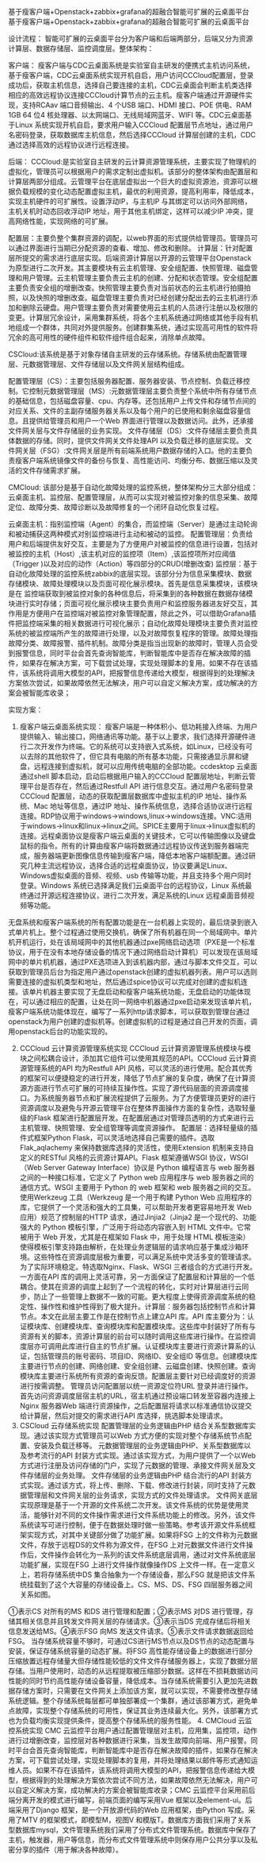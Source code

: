 
基于瘦客户端+Openstack+zabbix+grafana的超融合智能可扩展的云桌面平台
基于瘦客户端+Openstack+zabbix+grafana的超融合智能可扩展的云桌面平台

设计流程：
智能可扩展的云桌面平台分为客户端和后端两部分，后端又分为资源计算层、数据存储层、监控调度层。整体架构：
 
客户端：
瘦客户端与CDC云桌面系统是实验室自主研发的便携式主机访问系统，基于瘦客户端，CDC云桌面系统实现开机自启，用户访问CCCloud配置层，登录成功后，获取主机信息，选择自己要连接的主机，CDC云桌面会判断主机类选择相应的高效远程协议连接CCCloud计算节点的云主机。瘦客户端通过开源硬件实现，支持RCAav 端口音频输出、4 个USB 端口、HDMI 接口、POE 供电、RAM 1GB 64 位4 核处理器、以太网端口、无线局域网蓝牙、WIFI 等。CDC云桌面基于Linux 系统实现开机自启，要求用户输入CCCloud 配置层节点地址，通过用户名密码登录，获取数据库主机信息，然后选择CCCloud 计算层创建的主机，CDC通过选择高效的远程协议进行远程连接。
 

后端：
CCCloud:是实验室自主研发的云计算资源管理系统，主要实现了物理机的虚拟化，管理员可以根据用户的需求定制出虚拟机。该部分的整体架构由配置层和计算层两部分组成。云管理平台在底层虚拟出一个巨大的虚拟资源池，资源可以根据负载规模的变化动态配置虚拟主机，最优的利用资源，提高利用率，降低成本，实现主机硬件的可扩展性。设置浮动IP，与主机IP 与其绑定可以访问外部网络，主机关机时动态回收浮动IP 地址，用于其他主机绑定，这样可以减少IP 冲突，提高网络性能，实现网络的可扩展。
 
配置层：主要负整个集群资源的调配，以web界面的形式提供给管理员。管理员可以通过界面进行当期已分配资源的查看、增加、修改和删除。
计算层：针对配置层所提交的需求进行底层实现。后端资源计算层以开源的云管理平台Openstack为原型进行二次开发。其主要模块有云主机管理、安全组配置、快照管理、磁盘管理和用户管理。云主机管理主要负责云主机的创建、分配和状态管理。安全组配置主要负责安全组的增删改查。快照管理主要负责对当前状态的云主机进行拍摄拍照，以及快照的增删改查。磁盘管理主要负责对已经创建分配出去的云主机进行添加和删除云硬盘。用户管理主要负责对需要使用云主机的人员进行注册以及权限的变更。计算层冗余设计，采用集群系统，将各个主机系统通过网络或其他手段有机地组成一个群体，共同对外提供服务。创建群集系统，通过实现高可用性的软件将冗余的高可用性的硬件组件和软件组件组合起来，消除单点故障。

CSCloud:该系统是基于对象存储自主研发的云存储系统。存储系统由配置管理层、元数据管理层、文件存储层以及文件网关层结构组成。
 
配置管理层（CS）：主要包括服务器配置、服务器安装、节点控制、负载迁移控制。它控制元数据管理层（MS）:元数据管理层主要负责整个系统中所有存储节点的基础信息，包括磁盘容量、cpu、内存等。还包括用户上传文件和存储节点间的对应关系、文件的主副存储服务器关系以及每个用户的已使用和剩余磁盘容量信息。且提供给管理员和用户一个Web 界面进行管理以及数据访问。此外，还承接文件网关层与文件存储层的业务实现。
文件存储层（DS）:文件存储层主要负责具体数据的存储。同时，提供文件网关文件处理API 以及负载迁移的底层实现。
文件网关层（FSG）:文件网关层是所有前端系统用户数据存储的入口。他的主要负责瘦客户端系统镜像文件的备份与恢复、高性能访问、均衡分布、数据压缩以及灵活的文件存储需求扩展。

CMCloud: 该部分是基于自动化故障处理的监控系统，整体架构分三大部分组成：云桌面主机、监控层、配置管理层，从而可以实现对被监控对象的信息采集、故障定位、故障分类、故障诊断以及故障修复的一个闭环自动化恢复过程。
 
云桌面主机：指别监控端（Agent）的集合，而监控端（Server）是通过主动轮询和被动捕获这两种模式对别监控端进行主动和被动的监控。
配置管理层：负责给用户和后端提供友好交互，主要是为了方便用户对被监控的信息进行设置，包括对被监控的主机（Host）,该主机对应的监控项（Item）,该监控项所对应阈值（Trigger
)以及对应的动作（Action）等四部分的CRUD(增删改查)
监控层：基于自动化故障处理的监控系统zabbix的底层实现。该部分分为信息采集模块、数据存储模块、故障处理模块以及页面可视化展示模块。首先是信息采集模块，该模块是在
监控端获取到被监控对象的各种信息后，将采集到的各种数据在数据存储模块进行实时存储；页面可视化展示模块主要负责用户和监控服务器进友好交互，其作用是方便用户在监控端对被监控对象管理配置，除此之外，可以借助Grafana插件把监控端采集的相关数据进行可视化展示；自动化故障处理模块主要负责对监控系统的被监控端所产生的故障进行处理，以及对故障恢复程序的管理。故障处理指故障分类、故障报警、插件机制。故障分类是指当出现新的故障时，管理人员会受到报警信息，同时平台会首先查询智能库，判断智能库中是否存在解决故障的插件，如果存在解决方案，可下载尝试处理，实现处理脚本的复用。如果不存在该插件，该系统将调用大模型的API，把报警信息传递给大模型，根据得到的处理解决方案依次尝试，如果故障依然无法解决，用户可以自定义解决方案，成功解决的方案会被智能库收录； 

实现方案：
1.	瘦客户端云桌面系统实现：
瘦客户端是一种体积小、低功耗接入终端、为用户提供输入、输出接口，网络通讯等功能。基于以上要求，我们选择开源硬件进行二次开发作为终端。它的系统可以支持嵌入式系统，如Linux，已经没有可以去除的其他软件了，但它具有电脑的所有基本功能，只需接通显示屏和键盘，远程连接到虚拟机，就可以应用传统电脑的全部功能。ccdesktop 云桌面通过shell 脚本启动，启动后根据用户输入的CCCloud 配置层地址，判断云管理平台是否存在，然后通过Restfull API 进行信息交互。通过用户名密码登录CCCloud 配置层，动态的获取配置层数据库中虚拟主机的IP 地址、操作系统、Mac 地址等信息，通过IP 地址、操作系统信息，选择合适协议进行远程连接。RDP协议用于windows->windows,linux->windows连接。VNC:适用于windows->linux和linux->linux之间。SPICE主要用于linux->linux虚拟机的连接。远程桌面协议是瘦客户端云桌面的关键技术，它可以传输图像以及键盘鼠标的指令。所有的计算由瘦客户端将数据通过远程协议传送到服务器端完成，服务器端更新图像信息传输到瘦客户端，降低本地客户端额配置。通过研究几种主流远程协议，选择合适的远程桌面协议，协议要满足Linux、Windows虚拟桌面的音频、视频、usb 传输等功能，并且支持多个用户同时登录。Windows 系统已选择满足我们云桌面平台的远程协议，Linux 系统最终通过开源远程连接协议，进行二次开发，满足系统的Linux 远程桌面音频视频等功能。

无盘系统和瘦客户端系统的所有配置功能是在一台机器上实现的，最后烧录到嵌入式单片机上。整个过程通过使用交换机，确保了所有机器在同一个局域网中。单片机开机运行，处在该局域网中的其他机器通过pxe网络启动选项（PXE是一个标准协议，用于在没有本地存储设备的情况下通过网络启动计算机）可以发现在该局域网中的单片机机器，通过PXE选项进入到该机器内部，通过与脚本文件交互，可以获取到管理员后台为指定用户通过openstack创建的虚拟机器列表。用户可以选则需要连接的虚拟机类型和地址，然后通过spice协议可以完成对创建的虚拟机连接。该单片机器主要实现了无盘启动和瘦客户端系统功能，无盘启动的功能体现在，可以通过相应的配置，让处在同一网络中机器通过pxe启动来发现该单片机，瘦客户端系统功能体现在，编写了一系列http请求脚本，可以获取到管理台通过openstack为用户创建的虚拟机等。创建虚拟机的过程是通过自己开发的页面，调用openstack后台的功能实现的。
 


2.	CCCloud 云计算资源管理系统实现
CCCloud 云计算资源管理系统模块与模块之间松耦合设计，添加其它组件可以使用其规范的API。CCCloud 云计算资源管理系统的API 均为Restfull API 风格，可以灵活的进行使用。配合其优秀的框架可以便捷稳定的进行开发，降低了节点扩展的复杂度，确保了在计算资源方面进行节点可扩展的可持续互操作性。实现了源代码层面的资源调度接口。为系统服务器节点和扩展流程提供了云服务。为了方便管理员更好的进行资源调度以及避免与开源云管理平台在整体界面操作方面的复杂性，选取轻量级的Flask 框架进行配置层开发。在配置层通过对管理员透明的方式来进行云主机管理、快照管理、安全组管理等调度资源操作。
配置层：选择轻量级的插件式框架Python Flask，可以灵活地选择自己需要的插件。选取Flak_aqlachemy 来保持数据库选择的灵活性，使用Extension 机制来支持自定义的RESTful 风格的云资源计算API。Flask 框架遵循WSGI 协议，WSGI（Web Server Gateway Interface）协议是 Python 编程语言与 web 服务器之间的一种接口标准，它定义了 Python web 应用程序与 web 服务器之间的通信方式。WSGI 主要用于 Python 的 web 框架和 web 服务器之间的交互。使用Werkzeug 工具（Werkzeug 是一个用于构建 Python Web 应用程序的库，它提供了一个灵活和强大的工具集，可以帮助开发者更容易地开发 Web 应用）规范了控制层的HTTP 请求，通过Jinjia2（Jinja2 是一个现代的、功能强大的 Python 模板引擎，广泛用于将动态内容嵌入到 HTML 文件中。它常被用于 Web 开发，尤其是在框架如 Flask 中，用于处理 HTML 模板渲染） 使得模板引擎支持路由解析，在处理业务逻辑层的请求响应基于集成沙箱环境。这些特性在资源调度层极为重要，可以满足系统中灵活多变的管理请求。为了实际环境稳定。特选取Nginx、Flask、WSGI 三者组合的方式进行开发。一方面在API 库的调用上灵活可靠，另一方面保证了配置层和计算层的一个低耦合。使其在资源的调度上起到了一个流程的转化，实时对计算层进行云同步，防止了一些管理上数据不一致的可能。更大程度上使得资源调度系统的稳定性、操作性和维护性得到了极大提升。计算层：服务器包括控制节点和计算节点。本文在此层主要工作是在控制节点上建立API 库。API 库主要分为：认证模块库、创建模块库、查询模块库和配置模块库。这些库中封装好了所有与资源有关的脚本，资源计算层的前台可以随时调用这些库进行操作。在监控调度层亦可调用此库进行自主的节点扩展。认证模块库主要进行资源计算系的认证，包括管理员的账号密码、项目ID、网络ID、安全组ID 等信息。创建模块库主要进行节点的创建、网络创建、安全组创建、云磁盘创建、快照创建。查询模块库主要进行系统所有资源的查询反馈。配置层主要针对已经调度好的资源进行按需调整。
管理员访问配置层以统一资源定位符URL 登录并进行操作。首先访问资源调度层宿主机的URL，宿主机通过预设端口转发至容器内连接上Nginx 服务器Web 端进行资源操作，之后配置层将请求以标准通信协议提交给计算层，然后对提交的需求进行API 库选择，挑选脚本处理请求。
3.	CSCloud 云存储系统实现
配置管理层的业务逻辑由PHP 结合关系型数据库实现。通过该实现方式管理员可以Web 方式方便的实现对整个存储系统节点配置、安装及负载迁移等。
元数据管理层的业务逻辑由PHP、关系型数据库以及参考流行的API 封装方式实现。通过该实现方式，为用户提供了一个以Web 方式进行注册及访问存储的门户，实现了元数据的管理、承接文件网关层及文件存储层的业务处理。
文件存储层的业务逻辑由PHP 结合流行的API 封装方式实现。通过该方式，将上传、删除、下载、修改进行封装，同时支持了元数据管理层和文件网关层的业务请求，实现方式的文件处理请求。
文件网关底层实现原理是基于一个开源的文件系统二次开发。该文件系统的优势是使用灵活，能够针对不同的文件操作需求进行文件系统功能上的修改。另外，该文件系统读写可进行控制，便于在数据处理时做一些策略。参考该开源文件系统框架实现方式，对其中关键部分做了功能扩展。如果将FSG 上的文件称为元数据文件，存放于远程DS的文件称为源文件，在FSG 上对元数据文件进行文件操作后，文件操作会转化为一系列的该文件系统底层调用，通过对文件系统底层功能扩展，实现在FSG 上进行文件操作就像操作DS 上文件一样。在一定意义上，若将存储系统中DS 集合抽象为一个存储设备，那么FSG 就是把该文件系统挂载到了这个大容量的存储设备上。CS、MS、DS、FSG 四层服务器之间关系如图。
 
①表示CS 对所有的MS 和DS 进行管理和配置；②表示MS 对DS 进行管理，存储其相关信息并且转发文件网关层的存储请求。③表示当DS 完成存储后将相关信息发送给MS。④表示FSG 向MS 发送文件请求。⑤表示文件请求数据返回给FSG。
当存储系统容量不够时，可通过CS进行MS节点以及DS节点的动态配置与安装，保证存储系统容量的动态扩展。将FSG 高性能存储设备上的数据进行部分压缩放置远程存储量大但存储性能较低的文件文件存储服务器上，实现了数据分层存储。当用户使用时，动态的从远程提取被压缩部分数据。这样在不损耗数据访问性能的同时节约高性能存储设备容量，降低成本。当存储系统需要引入更加先进数据存储方案时，只需要在文件网关上添加该方案，就可以实现，不需要修改整存储系统逻辑。整个存储系统每层都可单独部署成一个集群，通过该部署方式，避免单点故障，实现整个存储系统的可用性，保证其业务连续最大化。另外，该部署方式也为负载均衡实现提供条件，提高整个存储系统的服务性能。
4.	CMCloud 云监控系统实现
CMC 云监控平台用户通过配置管理层对主机，应用集，监控项，动作进行过增删改查，监控层对各种数据进行采集，当发生故障向前端、用户报警。同时平台会首先查询智能库，判断智能库中是否存在解决故障的插件，如果存在解决方案，可下载尝试处理，实现处理脚本的复用，并将处理结果以邮件等形式通知运维人员。如果不存在该插件，该系统将调用大模型的API，把报警信息传递给大模型，根据得到的处理解决方案依次尝试不同方法，如果故障依然无法解决，用户可以自定义解决方案，成功解决的方案会被智能库收录；CMC 云监控平台采用前后端分离开发的模式进行编写，前端页面的编写采用Vue 框架以及element-ui。后端采用了Django 框架，是一个开放源代码的Web 应用框架，由Python 写成。采用了MTV 的框架模式，即模型M，视图V 和模版T。数据库方面我们采用了关系型数据库mysql，文件管理系统我们采用了分布式文件管理系统。数据库中保存了主机，触发器，用户等信息，而分布式文件管理系统中则保存用户公共分享以及私密分享的插件（用于解决各种故障）。



